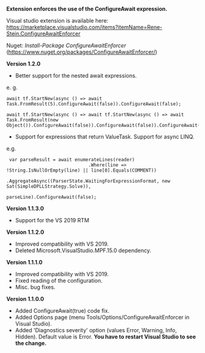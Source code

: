 **Extension enforces the use of the ConfigureAwait expression.**

Visual studio extension is available here: https://marketplace.visualstudio.com/items?itemName=Rene-Stein.ConfigureAwaitEnforcer


Nuget:  _Install-Package ConfigureAwaitEnforcer_
(https://www.nuget.org/packages/ConfigureAwaitEnforcer/)

**Version 1.2.0**

- Better support for the nested await expressions.

e. g.
```
await tf.StartNew(async () => await Task.FromResult(5).ConfigureAwait(false)).ConfigureAwait(false);
```
```
await tf.StartNew(async () => await tf.StartNew(async () => await Task.FromResult(new Object()).ConfigureAwait(false)).ConfigureAwait(false)).ConfigureAwait(false);
```
- Support for expressions that return ValueTask<T>. Support for async LINQ.

e.g.
```
 var parseResult = await enumerateLines(reader) 
                              .Where(line => !String.IsNullOrEmpty(line) || line[0].Equals(COMMENT))
                              .AggregateAsync((ParserState.WaitingForExpressionFormat, new Sat(SimpleDPLLStrategy.Solve)),
                                              parseLine).ConfigureAwait(false);
```


**Version 1.1.3.0**
- Support for the VS 2019 RTM

**Version 1.1.2.0**
- Improved compatibility with VS 2019.
- Deleted Microsoft.VisualStudio.MPF.15.0 dependency.

**Version 1.1.1.0**
- Improved compatibility with VS 2019.
- Fixed reading of the configuration.
- Misc. bug fixes.

**Version 1.1.0.0**
- Added ConfigureAwait(true) code fix.
- Added Options page (menu Tools/Options/ConfigureAwaitEnforcer in Visual Studio).
- Added 'Diagnostics severity' option  (values Error, Warning, Info, Hidden). Default value is Error. **You have to restart Visual Studio to see the change.**

